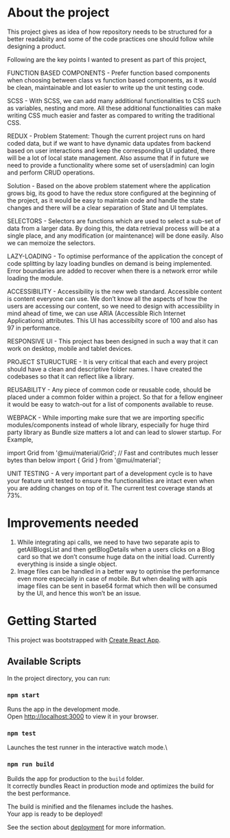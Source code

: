 # About the project

This project gives as idea of how repository needs to be structured for a better readabiity and some of the code practices one should follow while designing a product.

Following are the key points I wanted to present as part of this project,

FUNCTION BASED COMPONENTS -
Prefer function based components when choosing between class vs function based components, as it would be clean, maintainable and lot easier to write up the unit testing code.

SCSS -
With SCSS, we can add many additional functionalities to CSS such as variables, nesting and more. All these additional functionalities can make writing CSS much easier and faster as compared to writing the traditional CSS.

REDUX -
Problem Statement: Though the current project runs on hard coded data, but if we want to have dynamic data updates from backend based on user interactions and keep the corresponding UI updated, there will be a lot of local state management.
Also assume that if in future we need to provide a functionality where some set of users(admin) can login and perform CRUD operations.

Solution - Based on the above problem statement where the application grows big, its good to have the redux store configured at the beginning of the project, as it would be easy to maintain code and handle the state changes and there will be a clear separation of State and UI templates.

SELECTORS -
Selectors are functions which are used to select a sub-set of data from a larger data. By doing this, the data retrieval process will be at a single place, and any modification (or maintenance) will be done easily. Also we can memoize the selectors.

LAZY-LOADING -
To optimise performance of the application the concept of code splitting by lazy loading bundles on demand is being implemented.
Error boundaries are added to recover when there is a network error while loading the module.

ACCESSIBILITY -
Accessibility is the new web standard.
Accessible content is content everyone can use. We don’t know all the aspects of how the users are accessing our content, so we need to design with accessibility in mind ahead of time, we can use ARIA (Accessible Rich Internet Applications) attributes. This UI has accessibilty score of 100 and also has 97 in performance.

RESPONSIVE UI -
This project has been designed in such a way that it can work on desktop, mobile and tablet devices.

PROJECT STURUCTURE -
It is very critical that each and every project should have a clean and descriptive folder names. I have created the codebases so that it can reflect like a library.

REUSABILITY -
Any piece of common code or reusable code, should be placed under a common folder within a project. So that for a fellow engineer it would be easy to watch-out for a list of components available to reuse.

WEBPACK -
 While importing make sure that we are importing specific modules/components instead of whole library, especially for huge third party library as Bundle size matters a lot and can lead to slower startup. For Example,

import Grid from '@mui/material/Grid'; // Fast and contributes much lesser bytes than below
import { Grid } from '@mui/material';

UNIT TESTING -
A very important part of a development cycle is to have your feature unit tested to ensure the functionalities are intact even when you are adding changes on top of it. The current test coverage stands at 73%.

# Improvements needed

1. While integrating api calls, we need to have two separate apis to getAllBlogsList and then getBlogDetails when a users clicks on a Blog card so that we don’t consume huge data on the initial load. Currently everything is inside a single object.
2. Image files can be handled in a better way to optimise the performance even more especially in case of mobile. But when dealing with apis image files can be sent in base64 format which then will be consumed by the UI, and hence this won’t be an issue.


# Getting Started

This project was bootstrapped with [Create React App](https://github.com/facebook/create-react-app).

## Available Scripts

In the project directory, you can run:

### `npm start`

Runs the app in the development mode.\
Open [http://localhost:3000](http://localhost:3000) to view it in your browser.

### `npm test`

Launches the test runner in the interactive watch mode.\

### `npm run build`

Builds the app for production to the `build` folder.\
It correctly bundles React in production mode and optimizes the build for the best performance.

The build is minified and the filenames include the hashes.\
Your app is ready to be deployed!

See the section about [deployment](https://facebook.github.io/create-react-app/docs/deployment) for more information.

